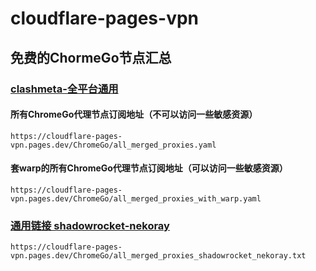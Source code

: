 # cloudflare-pages-vpn


## 免费的ChormeGo节点汇总 

### [clashmeta-全平台通用](https://github.com/vveg26/chromego_merge/tree/main#%E4%B8%8D%E5%A5%97warp%E7%89%88%E6%9C%ACclashmeta-%E5%85%A8%E5%B9%B3%E5%8F%B0%E9%80%9A%E7%94%A8-%E8%8A%82%E7%82%B9%E6%9C%80%E5%85%A8)

#### 所有ChromeGo代理节点订阅地址（不可以访问一些敏感资源）

```
https://cloudflare-pages-vpn.pages.dev/ChromeGo/all_merged_proxies.yaml
```

#### 套warp的所有ChromeGo代理节点订阅地址（可以访问一些敏感资源）

```
https://cloudflare-pages-vpn.pages.dev/ChromeGo/all_merged_proxies_with_warp.yaml
```


### [通用链接 shadowrocket-nekoray](https://github.com/vveg26/chromego_merge/tree/main#%E9%80%9A%E7%94%A8%E9%93%BE%E6%8E%A5-shadowrocket-nekoray)

```
https://cloudflare-pages-vpn.pages.dev/ChromeGo/all_merged_proxies_shadowrocket_nekoray.txt
```
